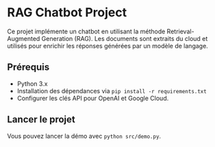 # RAG Chatbot Project

Ce projet implémente un chatbot en utilisant la méthode Retrieval-Augmented Generation (RAG). Les documents sont extraits du cloud et utilisés pour enrichir les réponses générées par un modèle de langage.

## Prérequis
- Python 3.x
- Installation des dépendances via `pip install -r requirements.txt`
- Configurer les clés API pour OpenAI et Google Cloud.

## Lancer le projet
Vous pouvez lancer la démo avec `python src/demo.py`.
